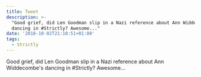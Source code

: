 ```yaml
---
title: Tweet
description: >-
  "Good grief, did Len Goodman slip in a Nazi reference about Ann Widdecombe's
  dancing in #Strictly? Awesome..."
date: '2010-10-02T21:10:51+01:00'
tags:
  - Strictly
---
```

Good grief, did Len Goodman slip in a Nazi reference about Ann Widdecombe's dancing in #Strictly? Awesome...
